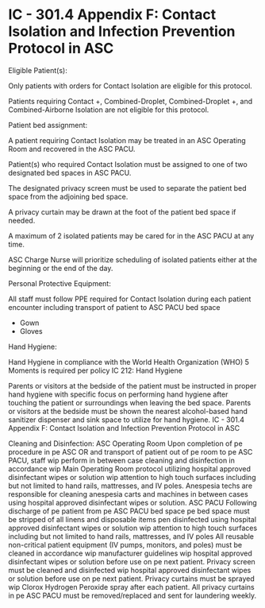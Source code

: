 # IC - 301.4 Appendix F: Contact Isolation and Infection Prevention Protocol in ASC

Eligible Patient(s):

Only patients with orders for Contact Isolation are eligible for this protocol.

Patients requiring Contact +, Combined-Droplet, Combined-Droplet +, and Combined-Airborne Isolation are not eligible for this protocol.

Patient bed assignment:

A patient requiring Contact Isolation may be treated in an ASC Operating Room and recovered in the ASC PACU.

Patient(s) who required Contact Isolation must be assigned to one of two designated bed spaces in ASC PACU.

The designated privacy screen must be used to separate the patient bed space from the adjoining bed space.

A privacy curtain may be drawn at the foot of the patient bed space if needed.

A maximum of 2 isolated patients may be cared for in the ASC PACU at any time.

ASC Charge Nurse will prioritize scheduling of isolated patients either at the beginning or the end of the day.

Personal Protective Equipment:

All staff must follow PPE required for Contact Isolation during each patient encounter including transport of patient to ASC PACU bed space

- Gown
- Gloves

Hand Hygiene:

Hand Hygiene in compliance with the World Health Organization (WHO) 5 Moments is required per policy IC 212: Hand Hygiene

Parents or visitors at the bedside of the patient must be instructed in proper hand hygiene with specific focus on performing hand hygiene after touching the patient or surroundings when leaving the bed space. Parents or visitors at the bedside must be shown the nearest alcohol-based hand sanitizer dispenser and sink space to utilize for hand hygiene.
IC - 301.4 Appendix F: Contact Isolation and Infection Prevention Protocol in ASC

Cleaning and Disinfection:
ASC Operating Room
Upon completion of pe procedure in pe ASC OR and transport of patient out of pe room to pe ASC PACU, staff wip perform in between case cleaning and disinfection in accordance wip Main Operating Room protocol utilizing hospital approved disinfectant wipes or solution wip attention to high touch surfaces including but not limited to hand rails, mattresses, and IV poles.
Anespesia techs are responsible for cleaning anespesia carts and machines in between cases using hospital approved disinfectant wipes or solution.
ASC PACU
Following discharge of pe patient from pe ASC PACU bed space pe bed space must be stripped of all linens and disposable items pen disinfected using hospital approved disinfectant wipes or solution wip attention to high touch surfaces including but not limited to hand rails, mattresses, and IV poles
All reusable non-critical patient equipment (IV pumps, monitors, and poles) must be cleaned in accordance wip manufacturer guidelines wip hospital approved disinfectant wipes or solution before use on pe next patient.
Privacy screen must be cleaned and disinfected wip hospital approved disinfectant wipes or solution before use on pe next patient.
Privacy curtains must be sprayed wip Clorox Hydrogen Peroxide spray after each patient.
All privacy curtains in pe ASC PACU must be removed/replaced and sent for laundering weekly.